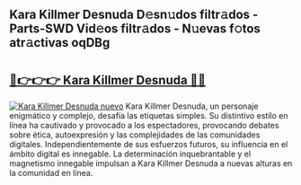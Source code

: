 ## Kara Killmer Desnuda D𝚎sn𝚞dos filtr𝚊dos - Parts-SWD Vid𝚎os filtr𝚊dos - N𝚞evas f𝚘tos atr𝚊ctivas oqDBg

# <h2><a href="http://mb3mxe.tromn.icu/?c=Kara+Killmer+Desnuda">🔗👉👉👉 Kara Killmer Desnuda 🔗🔗</a></h2>

[![Kara Killmer Desnuda nuevo](https://i.imgur.com/pEAQMta.gif)](http://mb3mxe.tromn.icu/?c=Kara+Killmer+Desnuda)
Kara Killmer Desnuda, un personaje enigmático y complejo, desafía las etiquetas simples. Su distintivo estilo en línea ha cautivado y provocado a los espectadores, provocando debates sobre ética, autoexpresión y las complejidades de las comunidades digitales. Independientemente de sus esfuerzos futuros, su influencia en el ámbito digital es innegable. La determinación inquebrantable y el magnetismo innegable impulsan a Kara Killmer Desnuda a nuevas alturas en la comunidad en línea.
